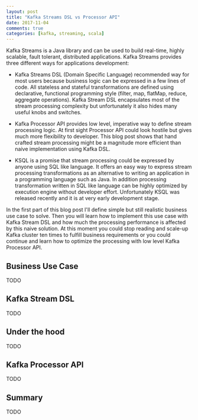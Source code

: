 ```yaml
---
layout: post
title: "Kafka Streams DSL vs Processor API"
date: 2017-11-04
comments: true
categories: [kafka, streaming, scala]
---
```


Kafka Streams is a Java library and can be used to build real-time, highly scalable, fault tolerant,
distributed applications.
Kafka Streams provides three different ways for applications development:

* Kafka Streams DSL (Domain Specific Language) recommended way for most users 
because business logic can be expressed in a few lines of code.
All stateless and stateful transformations are defined using declarative, 
functional programming style (filter, map, flatMap, reduce, aggregate operations).
Kafka Stream DSL encapsulates most of the stream processing complexity
but unfortunately it also hides many useful knobs and switches. 

* Kafka Processor API provides low level, imperative way to define stream processing logic.
At first sight Processor API could look hostile but gives much more flexibility to developer.
This blog post shows that hand crafted stream processing might be a magnitude more efficient than
naive implementation using Kafka DSL.

* KSQL is a promise that stream processing could be expressed by anyone using SQL like language.
It offers an easy way to express stream processing transformations as an alternative to writing 
an application in a programming language such as Java.
In addition processing transformation written in SQL like language can be highly optimized 
by execution engine without developer effort. 
Unfortunately KSQL was released recently and it is at very early development stage.

In the first part of this blog post I'll define simple but still realistic business use case to solve.
Then you will learn how to implement this use case with Kafka Stream DSL 
and how much the processing performance is affected by this naive solution.
At this moment you could stop reading and scale-up Kafka cluster ten times to fulfill business requirements 
or you could continue and learn how to optimize the processing with low level Kafka Processor API.

## Business Use Case

TODO

## Kafka Stream DSL

TODO

## Under the hood

TODO

## Kafka Processor API

TODO

## Summary

TODO